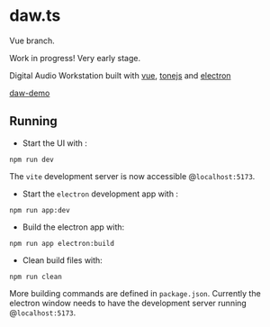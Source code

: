# daw.ts
Vue branch.

Work in progress! Very early stage.

Digital Audio Workstation built with [vue](https://vuejs.org/), [tonejs](https://tonejs.github.io/) and [electron](https://www.electronjs.org/)


[daw-demo](https://github.com/user-attachments/assets/31827e6f-7a8c-4091-b246-4b75d47f0de0)


## Running
- Start the UI with :
```commandline
npm run dev
```
The `vite` development server is now accessible @`localhost:5173`.

- Start the `electron` development app with :
```commandline
npm run app:dev
```
- Build the electron app with:
```commandline
npm run app electron:build
```
- Clean build files with:
```commandline
npm run clean
```

More building commands are defined in `package.json`.
Currently the electron window needs to have the development server running @`localhost:5173`.

